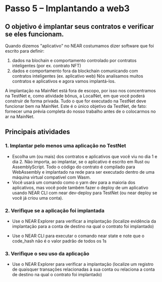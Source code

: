 # Passo 5 – Implantando a web3

## O objetivo é implantar seus contratos e verificar se eles funcionam.

Quando dizemos "aplicativo" no NEAR costumamos dizer software que foi escrito para definir:

1. dados na blochain e comportamento controlado por contratos inteligentes (por ex. contrato NFT)
2. dados e comportamento fora da blockchain comunicando com contratos inteligentes (ex. aplicativo web) Nós analisamos muitos contratos e aplicativos e agora vamos implantá-los.

A implantação na MainNet está fora de escopo, por isso nos concentramos na TestNet e, como atividade bônus, a LocalNet, em que você poderá construir de forma privada. Tudo o que for executado na TestNet deve funcionar bem na MainNet. Este é o único objetivo da TestNet, de fato: fornecer uma prévia completa do nosso trabalho antes de o colocarmos no ar na MainNet.

## Principais atividades

### 1. Implantar pelo menos uma aplicação no TestNet

* Escolha um (ou mais) dos contratos e aplicativos que você viu no dia 1 e dia 2. Não importa, ao implantar, se o aplicativo é escrito em Rust ou AssemblyScript. Todo o código do contrato é compilado para WebAssembly e implantado na rede para ser executado dentro de uma máquina virtual compatível com Wasm.
* Você usará um comando como o yarn dev para a maioria dos aplicativos, mas você pode também fazer o deploy de um aplicativo usando NEAR CLI com near dev-deploy para TestNet (ou near deploy se você já criou uma conta).

### 2. Verifique se a aplicação foi implantada

* Use o NEAR Explorer para verificar a implantação (localize evidência da implantação para a conta de destino na qual o contrato foi implantado)

* Use o NEAR CLI para executar o comando near state <contract-account> e note que o code_hash não é o valor padrão de todos os 1s

### 3. Verifique o seu uso da aplicação

* Use o NEAR Explorer para verificar a implantação (localize um registro de quaisquer transações relacionadas à sua conta ou relaciona a conta de destino na qual o contrato foi implantado)
